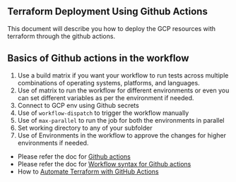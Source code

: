 ## Terraform Deployment Using Github Actions
This document will describe you how to deploy the GCP resources with terraform through the github actions.

## Basics of Github actions in the workflow
1. Use a build matrix if you want your workflow to run tests across multiple combinations of operating systems, platforms, and languages.
2. Use of matrix to run the workflow for different environments or even you can set different variables as per the environment if needed.
3. Connect to GCP env using Github secrets
4. Use of `workflow-dispatch` to trigger the workflow manually
5. Use of `max-parallel` to run the job for both the environments in parallel
6. Set working directory to any of your subfolder
7. Use of Environments in the workflow to approve the changes for higher environments if needed.

* Please refer the doc for [Github actions](https://docs.github.com/en/actions/learn-github-actions/understanding-github-actions) 
* Please refer the doc for [Workflow syntax for Github actions](https://docs.github.com/en/actions/using-workflows/workflow-syntax-for-github-actions#jobsjob_idstepsuses)
* How to [Automate Terraform with GitHub Actions](https://learn.hashicorp.com/tutorials/terraform/github-actions)
